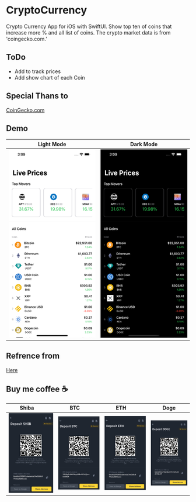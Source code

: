 # CryptoCurrency
Crypto Currency App for iOS with SwiftUI. Show top ten of coins that increase more % and all list of coins. The crypto market data is from 'coingecko.com.'

## ToDo
- Add to track prices
- Add show chart of each Coin

## Special Thans to 
[CoinGecko.com](https://coingecko.com)

## Demo
| Light Mode | Dark Mode |
| :-----------: | :------------: |
| <img src="demo/1.png" width="250px"/> | <img src="demo/2.png" width="250px"/> |

## Refrence from 
[Here](https://www.youtube.com/watch?v=-QT_bEx-4zg)

## Buy me coffee ☕️
| Shiba      | BTC      | ETH      | Doge |
|------------|-------------|-------------|-------------|
| <img src="https://github.com/saitawngpha/saitawngpha/raw/main/donate/shib.JPG" width="100%"> | <img src="https://github.com/saitawngpha/saitawngpha/raw/main/donate/btc.JPG" width="100%"> | <img src="https://github.com/saitawngpha/saitawngpha/raw/main/donate/eth.JPG" width="100%"> | <img src="https://github.com/saitawngpha/saitawngpha/raw/main/donate/doge.JPG" width="100%"> | 
